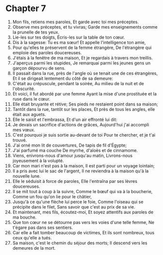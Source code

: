 # Chapter 7

1. Mon fils, retiens mes paroles, Et garde avec toi mes préceptes.
2. Observe mes préceptes, et tu vivras; Garde mes enseignements comme la prunelle de tes yeux.
3. Lie-les sur tes doigts, Écris-les sur la table de ton cœur.
4. Dis à la sagesse: Tu es ma sœur! Et appelle l'intelligence ton amie,
5. Pour qu'elles te préservent de la femme étrangère, De l'étrangère qui emploie des paroles doucereuses.
6. J'étais à la fenêtre de ma maison, Et je regardais à travers mon treillis.
7. J'aperçus parmi les stupides, Je remarquai parmi les jeunes gens un garçon dépourvu de sens.
8. Il passait dans la rue, près de l'angle où se tenait une de ces étrangères, Et il se dirigeait lentement du côté de sa demeure:
9. C'était au crépuscule, pendant la soirée, Au milieu de la nuit et de l'obscurité.
10. Et voici, il fut abordé par une femme Ayant la mise d'une prostituée et la ruse dans le cœur.
11. Elle était bruyante et rétive; Ses pieds ne restaient point dans sa maison;
12. Tantôt dans la rue, tantôt sur les places, Et près de tous les angles, elle était aux aguets.
13. Elle le saisit et l'embrassa, Et d'un air effronté lui dit:
14. Je devais un sacrifice d'actions de grâces, Aujourd'hui j'ai accompli mes vœux.
15. C'est pourquoi je suis sortie au-devant de toi Pour te chercher, et je t'ai trouvé.
16. J'ai orné mon lit de couvertures, De tapis de fil d'Égypte;
17. J'ai parfumé ma couche De myrrhe, d'aloès et de cinnamome.
18. Viens, enivrons-nous d'amour jusqu'au matin, Livrons-nous joyeusement à la volupté.
19. Car mon mari n'est pas à la maison, Il est parti pour un voyage lointain;
20. Il a pris avec lui le sac de l'argent, Il ne reviendra à la maison qu'à la nouvelle lune.
21. Elle le séduisit à force de paroles, Elle l'entraîna par ses lèvres doucereuses.
22. Il se mit tout à coup à la suivre, Comme le bœuf qui va à la boucherie, Comme un fou qu'on lie pour le châtier,
23. Jusqu'à ce qu'une flèche lui perce le foie, Comme l'oiseau qui se précipite dans le filet, Sans savoir que c'est au prix de sa vie.
24. Et maintenant, mes fils, écoutez-moi, Et soyez attentifs aux paroles de ma bouche.
25. Que ton cœur ne se détourne pas vers les voies d'une telle femme, Ne t'égare pas dans ses sentiers.
26. Car elle a fait tomber beaucoup de victimes, Et ils sont nombreux, tous ceux qu'elle a tués.
27. Sa maison, c'est le chemin du séjour des morts; Il descend vers les demeures de la mort.

